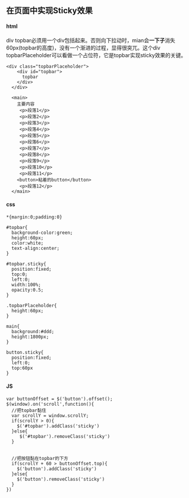 ## 在页面中实现Sticky效果

#### html
div topbar必须用一个div包括起来。否则向下拉动时，mian会**一下子**消失60px(topbar的高度)，没有一个渐进的过程，显得很突兀。这个div topbarPlaceholder可以看做一个占位符，它是topbar实现sticky效果的关键。

```
<div class="topbarPlaceholder">
    <div id="topbar">
      topbar
    </div>
  </div>
    
  <main>
    主要内容
     <p>段落1</p>
     <p>段落2</p>
     <p>段落3</p>
     <p>段落4</p>
     <p>段落5</p>
     <p>段落6</p>
     <p>段落7</p>
     <p>段落8</p>
     <p>段落9</p>
     <p>段落10</p>
     <p>段落11</p>
    <button>粘着的button</button>
     <p>段落12</p>
  </main>

```

#### css

```
*{margin:0;padding:0}

#topbar{
  background-color:green;
  height:60px;
  color:white;
  text-align:center;
}

#topbar.sticky{
  position:fixed;
  top:0;
  left:0;
  width:100%;
  opacity:0.5;
}

.topbarPlaceholder{
  height:60px;
}

main{
  background:#ddd;
  height:1800px;
}

button.sticky{
  position:fixed;
  left:0;
  top:60px
}

```

#### JS

```
var buttonOffset = $('button').offset();
$(window).on('scroll',function(){
  //把topbar黏住
  var scrollY = window.scrollY;
  if(scrollY > 0){
    $('#topbar').addClass('sticky')
  }else{
     $('#topbar').removeClass('sticky')
  }
  
  
  //把按钮黏在topbar的下方
  if(scrollY + 60 > buttonOffset.top){
    $('button').addClass('sticky')
  }else{
    $('button').removeClass('sticky')
  }
})

```


